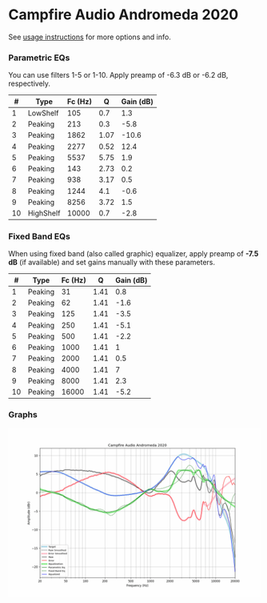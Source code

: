 # Campfire Audio Andromeda 2020
See [usage instructions](https://github.com/jaakkopasanen/AutoEq#usage) for more options and info.

### Parametric EQs
You can use filters 1-5 or 1-10. Apply preamp of -6.3 dB or -6.2 dB, respectively.

|   # | Type      |   Fc (Hz) |    Q |   Gain (dB) |
|-----|-----------|-----------|------|-------------|
|   1 | LowShelf  |       105 | 0.7  |         1.3 |
|   2 | Peaking   |       213 | 0.3  |        -5.8 |
|   3 | Peaking   |      1862 | 1.07 |       -10.6 |
|   4 | Peaking   |      2277 | 0.52 |        12.4 |
|   5 | Peaking   |      5537 | 5.75 |         1.9 |
|   6 | Peaking   |       143 | 2.73 |         0.2 |
|   7 | Peaking   |       938 | 3.17 |         0.5 |
|   8 | Peaking   |      1244 | 4.1  |        -0.6 |
|   9 | Peaking   |      8256 | 3.72 |         1.5 |
|  10 | HighShelf |     10000 | 0.7  |        -2.8 |

### Fixed Band EQs
When using fixed band (also called graphic) equalizer, apply preamp of **-7.5 dB** (if available) and set gains manually with these parameters.

|   # | Type    |   Fc (Hz) |    Q |   Gain (dB) |
|-----|---------|-----------|------|-------------|
|   1 | Peaking |        31 | 1.41 |         0.8 |
|   2 | Peaking |        62 | 1.41 |        -1.6 |
|   3 | Peaking |       125 | 1.41 |        -3.5 |
|   4 | Peaking |       250 | 1.41 |        -5.1 |
|   5 | Peaking |       500 | 1.41 |        -2.2 |
|   6 | Peaking |      1000 | 1.41 |         1   |
|   7 | Peaking |      2000 | 1.41 |         0.5 |
|   8 | Peaking |      4000 | 1.41 |         7   |
|   9 | Peaking |      8000 | 1.41 |         2.3 |
|  10 | Peaking |     16000 | 1.41 |        -5.2 |

### Graphs
![](./Campfire%20Audio%20Andromeda%202020.png)
